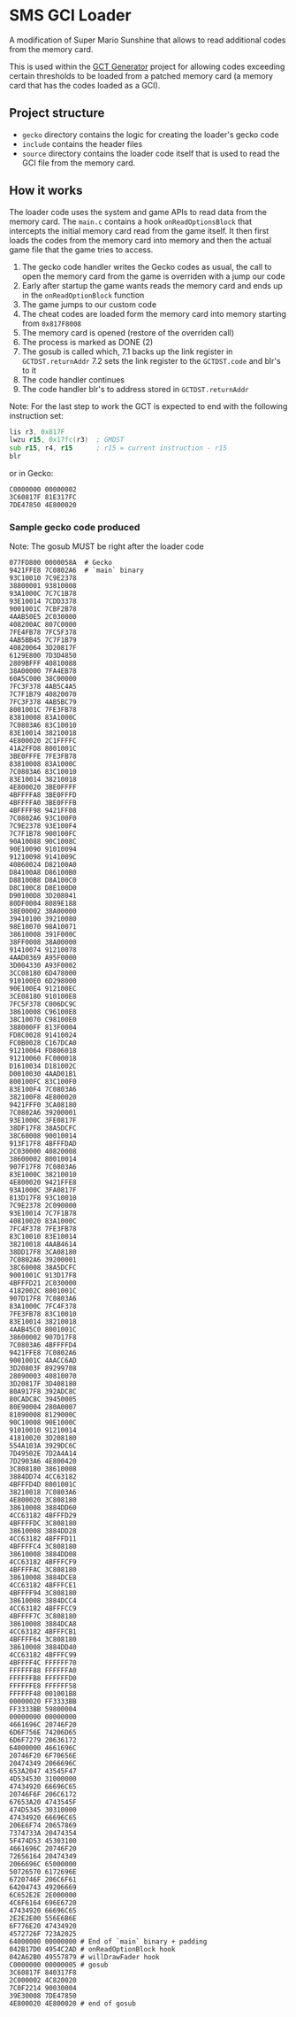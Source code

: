 # SMS GCI Loader

A modification of Super Mario Sunshine that allows to read additional codes from the memory card.

This is used within the [GCT Generator](https://github.com/BitPatty/gctGenerator) project for allowing codes exceeding certain thresholds to be loaded from a patched memory card (a memory card that has the codes loaded as a GCI).

## Project structure

- `gecko` directory contains the logic for creating the loader's gecko code
- `include` contains the header files
- `source` directory contains the loader code itself that is used to read the GCI file from the memory card.

## How it works

The loader code uses the system and game APIs to read data from the memory card. The `main.c` contains a hook `onReadOptionsBlock` that intercepts the initial memory card read from the game itself. It then first loads the codes from the memory card into memory and then the actual game file that the game tries to access.

1. The gecko code handler writes the Gecko codes as usual, the call to open the memory card from the game is overriden with a jump our code
2. Early after startup the game wants reads the memory card and ends up in the `onReadOptionBlock` function
3. The game jumps to our custom code
4. The cheat codes are loaded form the memory card into memory starting from `0x817F8008`
5. The memory card is opened (restore of the overriden call)
6. The process is marked as DONE (2)
7. The gosub is called which,
   7.1 backs up the link register in `GCTDST.returnAddr`
   7.2 sets the link register to the `GCTDST.code` and blr's to it
8. The code handler continues
9. The code handler blr's to address stored in `GCTDST.returnAddr`

Note: For the last step to work the GCT is expected to end with the following instruction set:

```asm
lis r3, 0x817F
lwzu r15, 0x17fc(r3)  ; GMDST
sub r15, r4, r15      ; r15 = current instruction - r15
blr
```

or in Gecko:

```
C0000000 00000002
3C60817F 81E317FC
7DE47850 4E800020
```

### Sample gecko code produced

Note: The gosub MUST be right after the loader code

```
077FD800 0000058A  # Gecko
9421FFE8 7C0802A6  # `main` binary
93C10010 7C9E2378
38800001 93810008
93A1000C 7C7C1B78
93E10014 7CDD3378
9001001C 7CBF2B78
4AAB50E5 2C030000
408200AC 807C0000
7FE4FB78 7FC5F378
4AB5BB45 7C7F1B79
40820064 3D20817F
6129E800 7D3D4850
2809BFFF 40810088
38A00000 7FA4EB78
60A5C000 38C00000
7FC3F378 4AB5C4A5
7C7F1B79 40820070
7FC3F378 4AB5BC79
8001001C 7FE3FB78
83810008 83A1000C
7C0803A6 83C10010
83E10014 38210018
4E800020 2C1FFFFC
41A2FFD8 8001001C
3BE0FFFE 7FE3FB78
83810008 83A1000C
7C0803A6 83C10010
83E10014 38210018
4E800020 3BE0FFFF
4BFFFFA8 3BE0FFFD
4BFFFFA0 3BE0FFFB
4BFFFF98 9421FF08
7C0802A6 93C100F0
7C9E2378 93E100F4
7C7F1B78 900100FC
90A10088 90C1008C
90E10090 91010094
91210098 9141009C
40860024 D82100A0
D84100A8 D86100B0
D88100B8 D8A100C0
D8C100C8 D8E100D0
D90100D8 3D208041
80DF0004 8089E188
38E00002 38A00000
39410100 39210080
98E10070 98A10071
38610008 391F000C
38FF0008 38A00000
91410074 91210078
4AAD0369 A95F0000
3D004330 A93F0002
3CC08180 6D478000
910100E0 6D298000
90E100E4 912100EC
3CE08180 910100E8
7FC5F378 C006DC9C
38610008 C96100E8
38C10070 C98100E0
388000FF 813F0004
FD8C0028 91410024
FC0B0028 C167DCA0
91210064 FD806018
91210060 FC000018
D1610034 D181002C
D0010030 4AAD01B1
800100FC 83C100F0
83E100F4 7C0803A6
382100F8 4E800020
9421FFF0 3CA08180
7C0802A6 39200001
93E1000C 3FE0817F
38DF17F8 38A5DCFC
38C60008 90010014
913F17F8 4BFFFDAD
2C030000 40820008
38600002 80010014
907F17F8 7C0803A6
83E1000C 38210010
4E800020 9421FFE8
93A1000C 3FA0817F
813D17F8 93C10010
7C9E2378 2C090000
93E10014 7C7F1B78
40810020 83A1000C
7FC4F378 7FE3FB78
83C10010 83E10014
38210018 4AAB4614
38DD17F8 3CA08180
7C0802A6 39200001
38C60008 38A5DCFC
9001001C 913D17F8
4BFFFD21 2C030000
4182002C 8001001C
907D17F8 7C0803A6
83A1000C 7FC4F378
7FE3FB78 83C10010
83E10014 38210018
4AAB45C0 8001001C
38600002 907D17F8
7C0803A6 4BFFFFD4
9421FFE8 7C0802A6
9001001C 4AACC6AD
3D20803F 89299708
28090003 40810070
3D20817F 3D408180
80A917F8 392ADC8C
80CADC8C 39450005
80E90004 280A0007
81090008 8129000C
90C10008 90E1000C
91010010 91210014
41810020 3D208180
554A103A 3929DC6C
7D49502E 7D2A4A14
7D2903A6 4E800420
3C808180 38610008
3884DD74 4CC63182
4BFFFD4D 8001001C
38210018 7C0803A6
4E800020 3C808180
38610008 3884DD60
4CC63182 4BFFFD29
4BFFFFDC 3C808180
38610008 3884DD28
4CC63182 4BFFFD11
4BFFFFC4 3C808180
38610008 3884DD08
4CC63182 4BFFFCF9
4BFFFFAC 3C808180
38610008 3884DCE8
4CC63182 4BFFFCE1
4BFFFF94 3C808180
38610008 3884DCC4
4CC63182 4BFFFCC9
4BFFFF7C 3C808180
38610008 3884DCA8
4CC63182 4BFFFCB1
4BFFFF64 3C808180
38610008 3884DD40
4CC63182 4BFFFC99
4BFFFF4C FFFFFF70
FFFFFF88 FFFFFFA0
FFFFFFB8 FFFFFFD0
FFFFFFE8 FFFFFF58
FFFFFF48 001001B8
00000020 FF3333BB
FF3333BB 59800004
00000000 00000000
4661696C 20746F20
6D6F756E 74206D65
6D6F7279 20636172
64000000 4661696C
20746F20 6F70656E
20474349 2066696C
653A2047 43545F47
4D534530 31000000
47434920 66696C65
20746F6F 206C6172
67653A20 4743545F
474D5345 30310000
47434920 66696C65
206E6F74 20657869
7374733A 20474354
5F474D53 45303100
4661696C 20746F20
72656164 20474349
2066696C 65000000
50726570 6172696E
6720746F 206C6F61
64204743 49206669
6C652E2E 2E000000
4C6F6164 696E6720
47434920 66696C65
2E2E2E00 556E6B6E
6F776E20 47434920
4572726F 723A2025
64000000 00000000 # End of `main` binary + padding
042B17D0 4954C2AD # onReadOptionBlock hook
042A62B0 49557879 # willDrawFader hook
C0000000 00000005 # gosub
3C60817F 840317F8
2C000002 4C820020
7C0F2214 90030004
39E30008 7DE47850
4E800020 4E800020 # end of gosub
```
